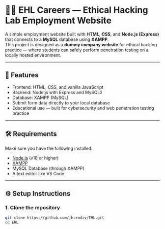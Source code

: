 # 🧑‍💼 EHL Careers — Ethical Hacking Lab Employment Website

A simple employment website built with **HTML**, **CSS**, and **Node.js (Express)** that connects to a **MySQL** database using **XAMPP**.  
This project is designed as a **dummy company website** for ethical hacking practice — where students can safely perform penetration testing on a locally hosted environment.

---

## 🚀 Features

- Frontend: HTML, CSS, and vanilla JavaScript
- Backend: Node.js with Express and MySQL2
- Database: XAMPP (MySQL)
- Submit form data directly to your local database
- Educational use — built for cybersecurity and web penetration testing practice

---

## 🛠️ Requirements

Make sure you have the following installed:

- [Node.js](https://nodejs.org/) (v18 or higher)
- [XAMPP](https://www.apachefriends.org/)
- MySQL Database (through XAMPP)
- A text editor like VS Code

---

## ⚙️ Setup Instructions

### 1. Clone the repository

```bash
git clone https://github.com/jharodiv/EHL.git
cd EHL
